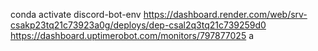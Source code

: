 conda activate discord-bot-env
https://dashboard.render.com/web/srv-csakp23tq21c73923a0g/deploys/dep-csal2q3tq21c739259d0
https://dashboard.uptimerobot.com/monitors/797877025
a